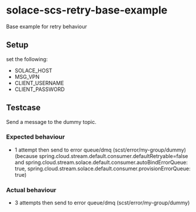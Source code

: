 # solace-scs-retry-base-example
Base example for retry behaviour

## Setup
set the following: 

- SOLACE_HOST
- MSG_VPN
- CLIENT_USERNAME
- CLIENT_PASSWORD

## Testcase
Send a message to the dummy topic.

### Expected behaviour
- 1 attempt then send to error queue/dmq (scst/error/my-group/dummy)
  (because spring.cloud.stream.default.consumer.defaultRetryable=false and 
  spring.cloud.stream.solace.default.consumer.autoBindErrorQueue: true,
  spring.cloud.stream.solace.default.consumer.provisionErrorQueue: true)

### Actual behaviour
- 3 attempts then send to error queue/dmq (scst/error/my-group/dummy)